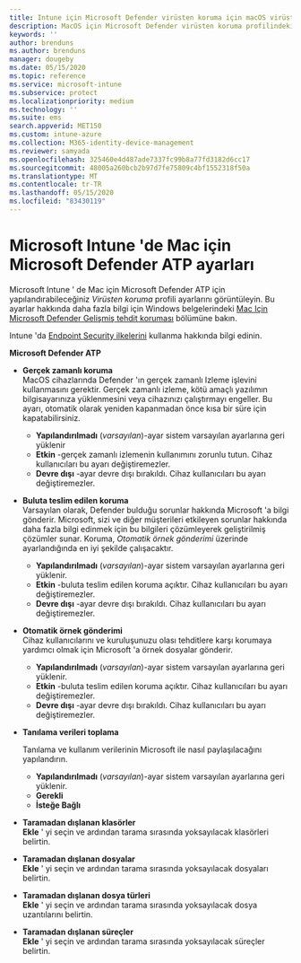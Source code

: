```yaml
---
title: Intune için Microsoft Defender virüsten koruma için macOS virüsten koruma ilkesi ayarları | Microsoft Docs
description: MacOS için Microsoft Defender virüsten koruma profilindeki ayarların listesini görüntüleyin. Bu profil, Microsoft Intune gelen macOS için uç nokta güvenlik virüsten koruma ilkesinin bir parçasıdır.
keywords: ''
author: brenduns
ms.author: brenduns
manager: dougeby
ms.date: 05/15/2020
ms.topic: reference
ms.service: microsoft-intune
ms.subservice: protect
ms.localizationpriority: medium
ms.technology: ''
ms.suite: ems
search.appverid: MET150
ms.custom: intune-azure
ms.collection: M365-identity-device-management
ms.reviewer: samyada
ms.openlocfilehash: 325460e4d487ade7337fc99b8a77fd3182d6cc17
ms.sourcegitcommit: 48005a260bcb2b97d7fe75809c4bf1552318f50a
ms.translationtype: MT
ms.contentlocale: tr-TR
ms.lasthandoff: 05/15/2020
ms.locfileid: "83430119"
---
```

# <a name="settings-for-microsoft-defender-atp-for-mac-in-microsoft-intune"></a>Microsoft Intune 'de Mac için Microsoft Defender ATP ayarları

Microsoft Intune ' de Mac için Microsoft Defender ATP için yapılandırabileceğiniz *Virüsten koruma* profili ayarlarını görüntüleyin. Bu ayarlar hakkında daha fazla bilgi için Windows belgelerindeki [Mac Için Microsoft Defender Gelişmiş tehdit koruması](https://docs.microsoft.com/windows/security/threat-protection/microsoft-defender-atp/microsoft-defender-atp-mac) bölümüne bakın.

Intune 'da [Endpoint Security ilkelerini](../protect/endpoint-security-policy.md) kullanma hakkında bilgi edinin.

**Microsoft Defender ATP**

- **Gerçek zamanlı koruma**  
  MacOS cihazlarında Defender 'ın gerçek zamanlı Izleme işlevini kullanmasını gerektir. Gerçek zamanlı izleme, kötü amaçlı yazılımın bilgisayarınıza yüklenmesini veya cihazınızı çalıştırmayı engeller. Bu ayarı, otomatik olarak yeniden kapanmadan önce kısa bir süre için kapatabilirsiniz.

  - **Yapılandırılmadı** (*varsayılan*)-ayar sistem varsayılan ayarlarına geri yüklenir
  - **Etkin** -gerçek zamanlı izlemenin kullanımını zorunlu tutun. Cihaz kullanıcıları bu ayarı değiştiremezler.
  - **Devre dışı** -ayar devre dışı bırakıldı. Cihaz kullanıcıları bu ayarı değiştiremezler.

- **Buluta teslim edilen koruma**  
  Varsayılan olarak, Defender bulduğu sorunlar hakkında Microsoft 'a bilgi gönderir. Microsoft, sizi ve diğer müşterileri etkileyen sorunlar hakkında daha fazla bilgi edinmek için bu bilgileri çözümleyerek geliştirilmiş çözümler sunar. Koruma, *Otomatik örnek gönderimi* üzerinde ayarlandığında en iyi şekilde çalışacaktır.

  - **Yapılandırılmadı** (*varsayılan*)-ayar sistem varsayılan ayarlarına geri yüklenir.
  - **Etkin** -buluta teslim edilen koruma açıktır. Cihaz kullanıcıları bu ayarı değiştiremezler.
  - **Devre dışı** -ayar devre dışı bırakıldı. Cihaz kullanıcıları bu ayarı değiştiremezler.

- **Otomatik örnek gönderimi**  
  Cihaz kullanıcılarını ve kuruluşunuzu olası tehditlere karşı korumaya yardımcı olmak için Microsoft 'a örnek dosyalar gönderir.

  - **Yapılandırılmadı** (*varsayılan*)-ayar sistem varsayılan ayarlarına geri yüklenir.
  - **Etkin** -buluta teslim edilen koruma açıktır.  Cihaz kullanıcıları bu ayarı değiştiremezler.
  - **Devre dışı** -ayar devre dışı bırakıldı. Cihaz kullanıcıları bu ayarı değiştiremezler.

- **Tanılama verileri toplama**

  Tanılama ve kullanım verilerinin Microsoft ile nasıl paylaşılacağını yapılandırın.

  - **Yapılandırılmadı** (*varsayılan*)-ayar sistem varsayılan ayarlarına geri yüklenir.
  - **Gerekli**
  - **İsteğe Bağlı**

- **Taramadan dışlanan klasörler**  
  **Ekle** ' yi seçin ve ardından tarama sırasında yoksayılacak klasörleri belirtin.

- **Taramadan dışlanan dosyalar**  
  **Ekle** ' yi seçin ve ardından tarama sırasında yoksayılacak dosyaları belirtin.

- **Taramadan dışlanan dosya türleri**  
  **Ekle** ' yi seçin ve ardından tarama sırasında yoksayılacak dosya uzantılarını belirtin.

- **Taramadan dışlanan süreçler**  
  **Ekle** ' yi seçin ve ardından tarama sırasında yoksayılacak süreçler belirtin.
